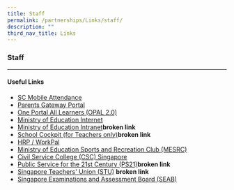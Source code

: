 ```yaml
---
title: Staff
permalink: /partnerships/Links/staff/
description: ""
third_nav_title: Links
---
```

### **Staff**
--------------------------------------------------------------------
#### **Useful Links**

*   [SC Mobile Attendance](https://scmobile.moe.edu.sg/)  
*   [Parents Gateway Portal](https://pg.moe.edu.sg/)
*   [One Portal All Learners (OPAL 2.0)](https://idm.opal2.moe.edu.sg/)
*   [Ministry of Education Internet](http://www.moe.gov.sg/)
*   [Ministry of Education Intranet](https://intranet.moe.gov.sg/)**broken link**
*   [School Cockpit (for Teachers only)](https://schoolcockpit.moe.edu.sg/login)**broken link**
*   [HRP / WorkPal](https://www.hrp.gov.sg/)
*   [Ministry of Education Sports and Recreation Club (MESRC)](http://www.mesrc.net/)
*   [Civil Service College (CSC) Singapore](http://www.cscollege.gov.sg/)
*   [Public Service for the 21st Century (PS21)](http://www.ps21.gov.sg/)**broken link**
*   [Singapore Teachers' Union (STU)](http://www.stu.org.sg/) **broken link**
*   [Singapore Examinations and Assessment Board (SEAB)](http://www.seab.gov.sg/)